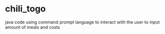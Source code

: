# chili_togo
java code using command prompt language to interact with the user to input amount of meals and costs
